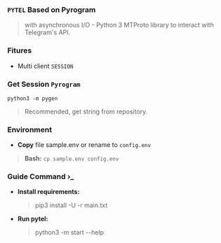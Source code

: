 ### `PYTEL` Based on Pyrogram
> with asynchronous I/O - Python 3 MTProto library to interact with Telegram's API.

### Fitures
  * Multi client `SESSION`

### Get Session `Pyrogram`
    python3 -m pygen
   > Recommended, get string from repository.

### Environment
  * <b>Copy</b> file sample.env or rename to `config.env`
  > <b>Bash:</b>  `cp sample.env config.env`

### Guide Command ›_
  * <strong>Install requirements:</strong>
    > pip3 install -U -r main.txt
  * <strong>Run pytel:</strong>
    > python3 -m start --help
